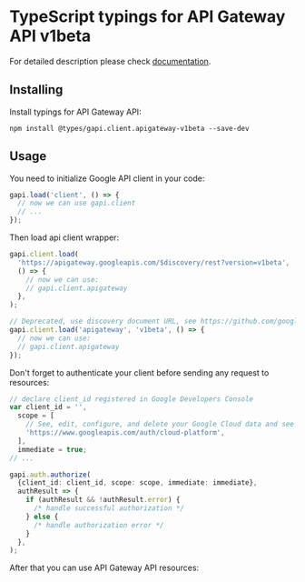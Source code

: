 # TypeScript typings for API Gateway API v1beta

For detailed description please check [documentation](https://cloud.google.com/api-gateway/docs).

## Installing

Install typings for API Gateway API:

```
npm install @types/gapi.client.apigateway-v1beta --save-dev
```

## Usage

You need to initialize Google API client in your code:

```typescript
gapi.load('client', () => {
  // now we can use gapi.client
  // ...
});
```

Then load api client wrapper:

```typescript
gapi.client.load(
  'https://apigateway.googleapis.com/$discovery/rest?version=v1beta',
  () => {
    // now we can use:
    // gapi.client.apigateway
  },
);
```

```typescript
// Deprecated, use discovery document URL, see https://github.com/google/google-api-javascript-client/blob/master/docs/reference.md#----gapiclientloadname----version----callback--
gapi.client.load('apigateway', 'v1beta', () => {
  // now we can use:
  // gapi.client.apigateway
});
```

Don't forget to authenticate your client before sending any request to resources:

```typescript
// declare client_id registered in Google Developers Console
var client_id = '',
  scope = [
    // See, edit, configure, and delete your Google Cloud data and see the email address for your Google Account.
    'https://www.googleapis.com/auth/cloud-platform',
  ],
  immediate = true;
// ...

gapi.auth.authorize(
  {client_id: client_id, scope: scope, immediate: immediate},
  authResult => {
    if (authResult && !authResult.error) {
      /* handle successful authorization */
    } else {
      /* handle authorization error */
    }
  },
);
```

After that you can use API Gateway API resources: <!-- TODO: make this work for multiple namespaces -->

```typescript

```
